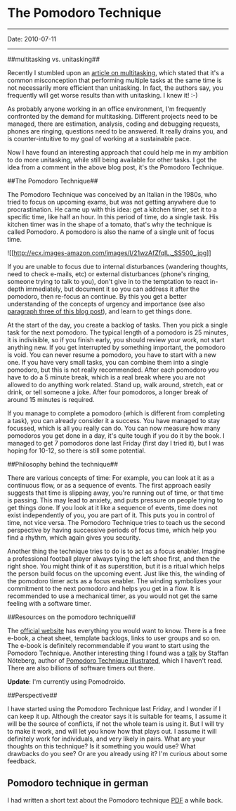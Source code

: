 # The Pomodoro Technique
----

Date: 2010-07-11

----

##multitasking vs. unitasking##

Recently I stumbled upon an [article on multitasking](http://www.infoq.com/articles/multitasking-problems), which stated that it's a common misconception that performing multiple tasks at the same time is not necessarily more efficient than unitasking. In fact, the authors say, you frequently will get worse results than with unitasking. I knew it! :-)

As probably anyone working in an office environment, I'm frequently confronted by the demand for multitasking. Different projects need to be managed, there are estimation, analysis, coding and debugging requests, phones are ringing, questions need to be answered. It really drains you, and is counter-intuitive to my goal of working at a sustainable pace. 

Now I have found an interesting approach that could help me in my ambition to do more unitasking, while still being available for other tasks. I got the idea from a comment in the above blog post, it's the Pomodoro Technique.

##The Pomodoro Technique##

The Pomodoro Technique was conceived by an Italian in the 1980s, who tried to focus on upcoming exams, but was not getting anywhere due to procrastination. He came up with this idea: get a kitchen timer, set it to a specific time, like half an hour. In this period of time, do a single task. His kitchen timer was in the shape of a tomato, that's why the technique is called Pomodoro. A pomodoro is also the name of a single unit of focus time.

![[http://ecx.images-amazon.com/images/I/21wzAfZfqlL._SS500_.jpg]]


If you are unable to focus due to internal disturbances (wandering thoughts, need to check e-mails, etc) or external disturbances (phone's ringing, someone trying to talk to you), don't give in to the temptation to react in-depth immediately, but document it so you can address it after the pomodoro, then re-focus an continue. By this you get a better understanding of the concepts of urgency and importance (see also [paragraph three of this blog post](seven-habits)), and learn to get things done.

At the start of the day, you create a backlog of tasks. Then you pick a single task for the next pomodoro. The typical length of a pomodoro is 25 minutes, it is indivisible, so if you finish early, you should review your work, not start anything new. If you get interrupted by something important, the pomodoro is void. You can never resume a pomodoro, you have to start with a new one. If you have very small tasks, you can combine them into a single pomodoro, but this is not really recommended. After each pomodoro you have to do a 5 minute break, which is a real break where you are not allowed to do anything work related. Stand up, walk around, stretch, eat or drink, or tell someone a joke. After four pomodoros, a longer break of around 15 minutes is required.

If you manage to complete a pomodoro (which is different from completing a task), you can already consider it a success. You have managed to stay focussed, which is all you really can do. You can now measure how many pomodoros you get done in a day, it's quite tough if you do it by the book. I managed to get 7 pomodoros done last Friday (first day I tried it), but I was hoping for 10-12, so there is still some potential.

##Philosophy behind the technique##

There are various concepts of time: For example, you can look at it as a continuous flow, or as a sequence of events. The first approach easily suggests that time is slipping away, you're running out of time, or that time is passing. This may lead to anxiety, and puts pressure on people trying to get things done. If you look at it like a sequence of events, time does not exist independently of you, you are part of it. This puts you in control of time, not vice versa. The Pomodoro Technique tries to teach us the second perspective by having successive periods of focus time, which help you find a rhythm, which again gives you security.

Another thing the technique tries to do is to act as a focus enabler. Imagine a professional football player always tying the left shoe first, and then the right shoe. You might think of it as superstition, but it is a ritual which helps the person build focus on the upcoming event. Just like this, the winding of the pomodoro timer acts as a focus enabler. The winding symbolizes your commitment to the next pomodoro and helps you get in a flow. It is recommended to use a mechanical timer, as you would not get the same feeling with a software timer.

##Resources on the pomodoro technique##

The [official website](http://www.pomodorotechnique.com/) has everything you would want to know. There is a free e-book, a cheat sheet, template backlogs, links to user groups and so on. The e-book is definitely recommendable if you want to start using the Pomodoro Technique. Another interesting thing I found was a [talk](http://www.viddler.com/explore/oredev/videos/4/) by Staffan Nöteberg, author of [Pomodoro Technique Illustrated](http://www.pomodoro-book.com/), which I haven't read. There are also billions of software timers out there.

**Update**: I'm currently using Pomodroido.

##Perspective##

I have started using the Pomodoro Technique last Friday, and I wonder if I can keep it up. Although the creator says it is suitable for teams, I assume it will be the source of conflicts, if not the whole team is using it. But I will try to make it work, and will let you know how that plays out. I assume it will definitely work for individuals, and very likely in pairs. What are your thoughts on this technique? Is it something you would use? What drawbacks do you see? Or are you already using it? I'm curious about some feedback.

## Pomodoro technique in german ##

I had written a short text about the Pomodoro technique [PDF](Pomodoro-Technik.pdf) a while back.